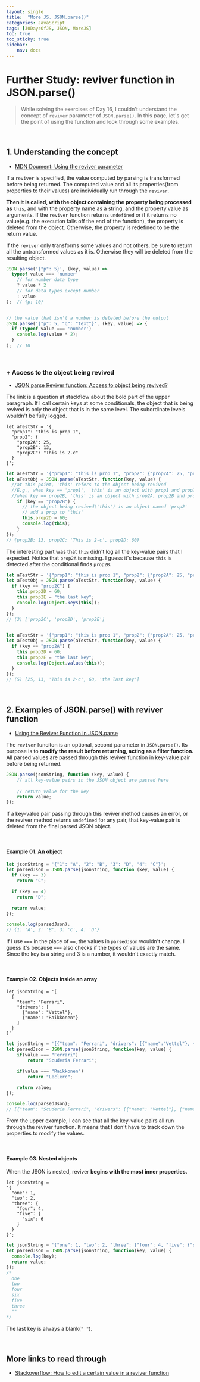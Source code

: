 ```yaml
---
layout: single
title:  "More JS. JSON.parse()"
categories: JavaScript
tags: [30DaysOfJS, JSON, MoreJS]
toc: true
toc_sticky: true
sidebar:
    nav: docs
---
```


# Further Study: reviver function in JSON.parse()

> While solving the exercises of Day 16, I couldn't understand the concept of `reviver` parameter of `JSON.parse()`. In this page, let's get the point of using the function and look through some examples.
<br>

## 1. Understanding the concept
+ [MDN Doument: Using the reviver parameter][1]

If a `reviver` is specified, the value computed by parsing is transformed before being returned. The computed value and all its properties(from properties to their values) are individually run through the `reviver`.
<br>

**Then it is called, with the object containing the property being processed as** `this`, and with the property name as a string, and the property value as arguments. If the `reviver` function returns `undefined` or if it returns no value(e.g. the execution falls off the end of the function), the property is deleted from the object. Otherwise, the property is redefined to be the return value.
<br>

If the `reviver` only transforms some values and not others, be sure to return all the untransformed values as it is. Otherwise they will be deleted from the resulting object.

```js
JSON.parse('{"p": 5}', (key, value) =>
  typeof value === 'number'
    // for number data type
    ? value * 2
    // for data types except number
    : value
);  // {p: 10}


// the value that isn't a number is deleted before the output
JSON.parse('{"p": 5, "q": "text"}', (key, value) => {
  if (typeof value === 'number') 
    console.log(value * 2);
  }
);  // 10
```
<br>

### + Access to the object being revived

+ [JSON.parse Reviver function: Access to object being revived?][3]

The link is a question at stackflow about the bold part of the upper paragraph. If I call certain keys at some conditionals, the object that is being revived is only the object that is in the same level. The subordinate levels wouldn't be fully logged.

```
let aTestStr = '{
  "prop1": "this is prop 1", 
  "prop2": {
    "prop2A": 25, 
    "prop2B": 13, 
    "prop2C": "This is 2-c"
  }
}';
```

```js
let aTestStr = '{"prop1": "this is prop 1", "prop2": {"prop2A": 25, "prop2B": 13, "prop2C": "This is 2-c"}}';
let aTestObj = JSON.parse(aTestStr, function(key, value) {
  //at this point, 'this' refers to the object being revived
  //E.g., when key == 'prop1', 'this' is an object with prop1 and prop2
  //when key == prop2B, 'this' is an object with prop2A, prop2B and prop2C
    if (key == "prop2B") {
      // the object being revived('this') is an object named 'prop2'
      // add a prop to 'this'
      this.prop2D = 60;
      console.log(this);
    }
});
// {prop2B: 13, prop2C: 'This is 2-c', prop2D: 60}
```
The interesting part was that `this` didn't log all the key-value pairs that I expected. Notice that `prop2A` is missing. I guess it's because `this` is detected after the conditional finds `prop2B`. 
<br>

```js
let aTestStr = '{"prop1": "this is prop 1", "prop2": {"prop2A": 25, "prop2B": 13, "prop2C": "This is 2-c"}}';
let aTestObj = JSON.parse(aTestStr, function(key, value) {
  if (key == "prop2C") {
    this.prop2D = 60;
    this.prop2E = "the last key";
    console.log(Object.keys(this));
  }
});
// (3) ['prop2C', 'prop2D', 'prop2E']


let aTestStr = '{"prop1": "this is prop 1", "prop2": {"prop2A": 25, "prop2B": 13, "prop2C": "This is 2-c"}}';
let aTestObj = JSON.parse(aTestStr, function(key, value) {
  if (key == "prop2A") {
    this.prop2D = 60;
    this.prop2E = "the last key";
    console.log(Object.values(this));
  }
});
// (5) [25, 13, 'This is 2-c', 60, 'the last key']
```

<br>

## 2. Examples of JSON.parse() with reviver function

+ [Using the Reviver Function in JSON.parse][2]

The `reviver` funciton is an optional, second parameter in `JSON.parse()`. Its purpose is to **modify the result before returning, acting as a filter function.** All parsed values are passed through this reviver function in key-value pair before being returned.
<br>

```js
JSON.parse(jsonString, function (key, value) {
 	// all key-value pairs in the JSON object are passed here
	
	// return value for the key
	return value;
});
```
If a key-value pair passing through this reviver method causes an error, or the reviver method returns `undefined` for any pair, that key-value pair is deleted from the final parsed JSON object.

<br>

#### Example 01. An object

```js
let jsonString = '{"1": "A", "2": "B", "3": "D", "4": "C"}';
let parsedJson = JSON.parse(jsonString, function (key, value) {
  if (key == 3) 
    return "C";

  if (key == 4)
    return "D";
  
  return value;
});

console.log(parsedJson);
// {1: 'A', 2: 'B', 3: 'C', 4: 'D'}
```
If I use `===` in the place of `==`, the values in `parsedJson` wouldn't change. I guess it's because `===` also checks if the types of values are the same. Since the key is a string and 3 is a number, it wouldn't exactly match.

<br>

#### Example 02. Objects inside an array

```
let jsonString = '[
  {
    "team": "Ferrari", 
    "drivers": [
      {"name": "Vettel"}, 
      {"name": "Raikkonen"}
    ]
  }
]'
```

```js
let jsonString = '[{"team": "Ferrari", "drivers": [{"name":"Vettel"}, {"name":"Raikkonen"}]}]';
let parsedJson = JSON.parse(jsonString, function(key, value) {
    if(value === "Ferrari")
        return "Scuderia Ferrari";

    if(value === "Raikkonen")
        return "Leclerc";

    return value; 
});

console.log(parsedJson);
// [{"team": "Scuderia Ferrari", "drivers": [{"name": "Vettel"}, {"name": "Leclerc"}]}]
```
From the upper example, I can see that all the key-value pairs all run through the reviver function. It means that I don't have to track down the properties to modify the values.

<br>

#### Example 03. Nested objects

When the JSON is nested, reviver **begins with the most inner properties.** 

```
let jsonString = 
'{
  "one": 1,
  "two": 2, 
  "three": {
    "four": 4, 
    "five": {
      "six": 6
    }
  }
}';
```
```js
let jsonString = '{"one": 1, "two": 2, "three": {"four": 4, "five": {"six": 6}}}';
let parsedJson = JSON.parse(jsonString, function(key, value) {
  console.log(key);
  return value;
});
/*
  one
  two
  four
  six
  five
  three
  ""
*/
```
The last key is always a blank(`" "`).

<br>

## More links to read through

+ [Stackoverflow: How to edit a certain value in a reviver function][4]

<br>





[1]: https://developer.mozilla.org/en-US/docs/Web/JavaScript/Reference/Global_Objects/JSON/parse#using_the_reviver_parameter
[2]: https://usefulangle.com/post/112/json-parse-reviver-function
[3]: https://stackoverflow.com/questions/55688816/json-parse-reviver-function-access-to-object-being-revived
[4]: https://stackoverflow.com/questions/24374186/json-parse-using-reviver-function
[5]: https://stackoverflow.com/questions/208105/how-do-i-remove-a-property-from-a-javascript-object
